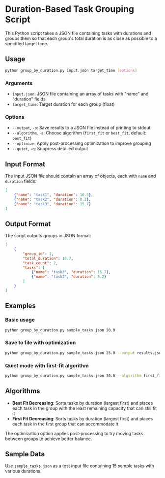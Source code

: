 # Duration-Based Task Grouping Script

This Python script takes a JSON file containing tasks with durations and groups them so that each group's total duration is as close as possible to a specified target time.

## Usage

```bash
python group_by_duration.py input.json target_time [options]
```

### Arguments
- `input.json`: JSON file containing an array of tasks with "name" and "duration" fields
- `target_time`: Target duration for each group (float)

### Options
- `--output`, `-o`: Save results to a JSON file instead of printing to stdout
- `--algorithm`, `-a`: Choose algorithm (`first_fit` or `best_fit`, default: `best_fit`)
- `--optimize`: Apply post-processing optimization to improve grouping
- `--quiet`, `-q`: Suppress detailed output

## Input Format

The input JSON file should contain an array of objects, each with `name` and `duration` fields:

```json
[
    {"name": "task1", "duration": 10.5},
    {"name": "task2", "duration": 8.2},
    {"name": "task3", "duration": 15.7}
]
```

## Output Format

The script outputs groups in JSON format:

```json
[
    {
        "group_id": 1,
        "total_duration": 18.7,
        "task_count": 2,
        "tasks": [
            {"name": "task3", "duration": 15.7},
            {"name": "task2", "duration": 8.2}
        ]
    }
]
```

## Examples

### Basic usage
```bash
python group_by_duration.py sample_tasks.json 20.0
```

### Save to file with optimization
```bash
python group_by_duration.py sample_tasks.json 25.0 --output results.json --optimize
```

### Quiet mode with first-fit algorithm
```bash
python group_by_duration.py sample_tasks.json 30.0 --algorithm first_fit --quiet
```

## Algorithms

- **Best Fit Decreasing**: Sorts tasks by duration (largest first) and places each task in the group with the least remaining capacity that can still fit it
- **First Fit Decreasing**: Sorts tasks by duration (largest first) and places each task in the first group that can accommodate it

The optimization option applies post-processing to try moving tasks between groups to achieve better balance.

## Sample Data

Use `sample_tasks.json` as a test input file containing 15 sample tasks with various durations.
